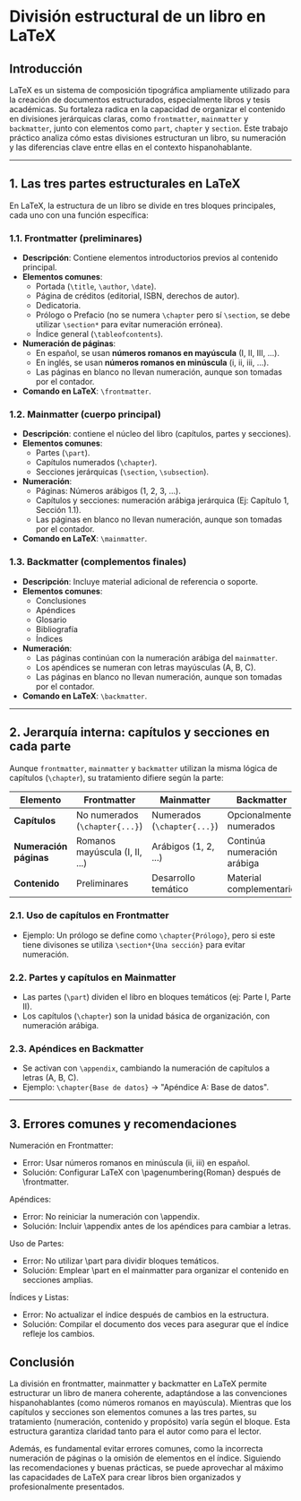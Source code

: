 # División estructural de un libro en LaTeX

## Introducción

LaTeX es un sistema de composición tipográfica ampliamente utilizado para la creación de documentos estructurados, especialmente libros y tesis académicas. Su fortaleza radica en la capacidad de organizar el contenido en divisiones jerárquicas claras, como `frontmatter`, `mainmatter` y `backmatter`, junto con elementos como `part`, `chapter` y `section`. Este trabajo práctico analiza cómo estas divisiones estructuran un libro, su numeración y las diferencias clave entre ellas en el contexto hispanohablante.

---

## 1. Las tres partes estructurales en LaTeX

En LaTeX, la estructura de un libro se divide en tres bloques principales, cada uno con una función específica:

### 1.1. Frontmatter (preliminares)
- **Descripción**: Contiene elementos introductorios previos al contenido principal.
- **Elementos comunes**:
  - Portada (`\title`, `\author`, `\date`).
  - Página de créditos (editorial, ISBN, derechos de autor).
  - Dedicatoria.
  - Prólogo o Prefacio (no se numera `\chapter` pero sí `\section`, se debe utilizar `\section*` para evitar numeración errónea).
  - Índice general (`\tableofcontents`).
- **Numeración de páginas**: 
  - En español, se usan **números romanos en mayúscula** (I, II, III, ...).
  - En inglés, se usan **números romanos en minúscula** (i, ii, iii, ...).
  - Las páginas en blanco no llevan numeración, aunque son tomadas por el contador.
- **Comando en LaTeX**: `\frontmatter`.

### 1.2. Mainmatter (cuerpo principal)
- **Descripción**: contiene el núcleo del libro (capítulos, partes y secciones).
- **Elementos comunes**:
  - Partes (`\part`).
  - Capítulos numerados (`\chapter`).
  - Secciones jerárquicas (`\section`, `\subsection`).
- **Numeración**:
  - Páginas: Números arábigos (1, 2, 3, ...).
  - Capítulos y secciones: numeración arábiga jerárquica (Ej: Capítulo 1, Sección 1.1).
  - Las páginas en blanco no llevan numeración, aunque son tomadas por el contador.
- **Comando en LaTeX**: `\mainmatter`.

### 1.3. Backmatter (complementos finales)
- **Descripción**: Incluye material adicional de referencia o soporte.
- **Elementos comunes**:
  - Conclusiones
  - Apéndices
  - Glosario
  - Bibliografía
  - Índices
- **Numeración**:
  - Las páginas continúan con la numeración arábiga del `mainmatter`.
  - Los apéndices se numeran con letras mayúsculas (A, B, C).
  - Las páginas en blanco no llevan numeración, aunque son tomadas por el contador.
- **Comando en LaTeX**: `\backmatter`.

---

## 2. Jerarquía interna: capítulos y secciones en cada parte

Aunque `frontmatter`, `mainmatter` y `backmatter` utilizan la misma lógica de capítulos (`\chapter`), su tratamiento difiere según la parte:

| **Elemento**       | **Frontmatter**                 | **Mainmatter**                  | **Backmatter**                  |
|---------------------|---------------------------------|----------------------------------|----------------------------------|
| **Capítulos**       | No numerados (`\chapter{...}`) | Numerados (`\chapter{...}`)      | Opcionalmente numerados |
| **Numeración páginas** | Romanos mayúscula (I, II, ...)  | Arábigos (1, 2, ...)            | Continúa numeración arábiga |
| **Contenido**       | Preliminares | Desarrollo temático | Material complementario |

### 2.1. Uso de capítulos en Frontmatter
- Ejemplo: Un prólogo se define como `\chapter{Prólogo}`, pero si este tiene divisones se utiliza `\section*{Una sección}` para evitar numeración.

### 2.2. Partes y capítulos en Mainmatter
- Las partes (`\part`) dividen el libro en bloques temáticos (ej: Parte I, Parte II).
- Los capítulos (`\chapter`) son la unidad básica de organización, con numeración arábiga.

### 2.3. Apéndices en Backmatter
- Se activan con `\appendix`, cambiando la numeración de capítulos a letras (A, B, C).
- Ejemplo: `\chapter{Base de datos}` → "Apéndice A: Base de datos".

---

## 3. Errores comunes y recomendaciones

Numeración en Frontmatter:
- Error: Usar números romanos en minúscula (ii, iii) en español.
- Solución: Configurar LaTeX con \pagenumbering{Roman} después de \frontmatter.

Apéndices:
- Error: No reiniciar la numeración con \appendix.
- Solución: Incluir \appendix antes de los apéndices para cambiar a letras.

Uso de Partes:
- Error: No utilizar \part para dividir bloques temáticos.
- Solución: Emplear \part en el mainmatter para organizar el contenido en secciones amplias.

Índices y Listas:
- Error: No actualizar el índice después de cambios en la estructura.
- Solución: Compilar el documento dos veces para asegurar que el índice refleje los cambios.

## Conclusión

La división en frontmatter, mainmatter y backmatter en LaTeX permite estructurar un libro de manera coherente, adaptándose a las convenciones hispanohablantes (como números romanos en mayúscula). Mientras que los capítulos y secciones son elementos comunes a las tres partes, su tratamiento (numeración, contenido y propósito) varía según el bloque. Esta estructura garantiza claridad tanto para el autor como para el lector.

Además, es fundamental evitar errores comunes, como la incorrecta numeración de páginas o la omisión de elementos en el índice. Siguiendo las recomendaciones y buenas prácticas, se puede aprovechar al máximo las capacidades de LaTeX para crear libros bien organizados y profesionalmente presentados.



